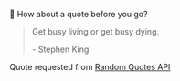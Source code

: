📣 How about a quote before you go?

> Get busy living or get busy dying.
>
> <p>- Stephen King</p>

Quote requested from [Random Quotes API](https://github.com/lukePeavey/quotable)
